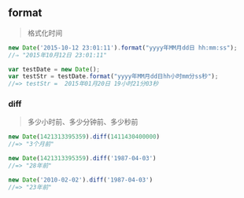 ## format
> 格式化时间

```js
new Date('2015-10-12 23:01:11').format("yyyy年MM月dd日 hh:mm:ss");
//⇒ "2015年10月12日 23:01:11"

var testDate = new Date(); 
var testStr = testDate.format("yyyy年MM月dd日hh小时mm分ss秒"); 
//=> testStr =  2015年01月20日 19小时21分03秒
```


### diff
> 多少小时前、多少分钟前、多少秒前

```js
new Date(1421313395359).diff(1411430400000)
//=> "3个月前"

new Date(1421313395359).diff('1987-04-03')
//=> "28年前"

new Date('2010-02-02').diff('1987-04-03')
//=> "23年前"
```
